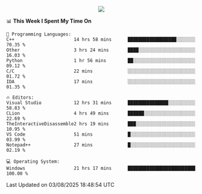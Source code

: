 <p align="center">
  <img src="https://readme-typing-svg.herokuapp.com?font=Cascadia+Code&weight=600&size=20&duration=5000&pause=1000&color=FFFFFF&center=true&vCenter=true&width=500&lines=IF+I'M+NOT+WORKING+-+IT+MEANS+I'M+DEAD+💀" />
</p>

<!--START_SECTION:waka-->
📊 **This Week I Spent My Time On** 

```text
💬 Programming Languages: 
C++                      14 hrs 58 mins      ██████████████████░░░░░░░   70.35 % 
Other                    3 hrs 24 mins       ████░░░░░░░░░░░░░░░░░░░░░   16.03 % 
Python                   1 hr 56 mins        ██░░░░░░░░░░░░░░░░░░░░░░░   09.12 % 
C/C                      22 mins             ░░░░░░░░░░░░░░░░░░░░░░░░░   01.72 % 
IDA                      17 mins             ░░░░░░░░░░░░░░░░░░░░░░░░░   01.35 % 

🔥 Editors: 
Visual Studio            12 hrs 31 mins      ███████████████░░░░░░░░░░   58.83 % 
CLion                    4 hrs 49 mins       ██████░░░░░░░░░░░░░░░░░░░   22.69 % 
TheInteractiveDisassemble2 hrs 19 mins       ███░░░░░░░░░░░░░░░░░░░░░░   10.95 % 
VS Code                  51 mins             █░░░░░░░░░░░░░░░░░░░░░░░░   03.99 % 
Notepad++                27 mins             █░░░░░░░░░░░░░░░░░░░░░░░░   02.19 % 

💻 Operating System: 
Windows                  21 hrs 17 mins      █████████████████████████   100.00 % 
```


 Last Updated on 03/08/2025 18:48:54 UTC
<!--END_SECTION:waka-->
